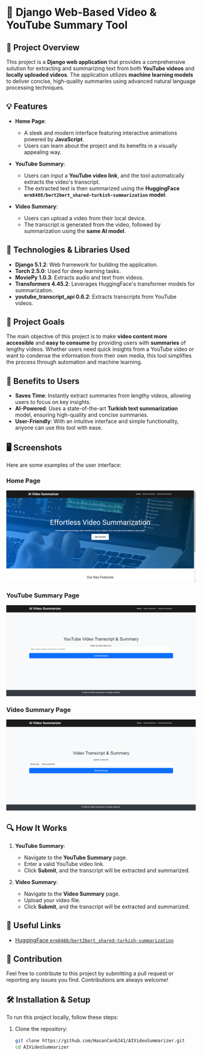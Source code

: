 # 📝 Django Web-Based Video & YouTube Summary Tool

## 🎯 Project Overview
This project is a **Django web application** that provides a comprehensive solution for extracting and summarizing text from both **YouTube videos** and **locally uploaded videos**. The application utilizes **machine learning models** to deliver concise, high-quality summaries using advanced natural language processing techniques.

## 💡 Features
- **Home Page**: 
   - A sleek and modern interface featuring interactive animations powered by **JavaScript**.
   - Users can learn about the project and its benefits in a visually appealing way.

- **YouTube Summary**:
   - Users can input a **YouTube video link**, and the tool automatically extracts the video's transcript.
   - The extracted text is then summarized using the **HuggingFace `mrm8488/bert2bert_shared-turkish-summarization` model**.

- **Video Summary**:
   - Users can upload a video from their local device.
   - The transcript is generated from the video, followed by summarization using the **same AI model**.

## 🔧 Technologies & Libraries Used
- **Django 5.1.2**: Web framework for building the application.
- **Torch 2.5.0**: Used for deep learning tasks.
- **MoviePy 1.0.3**: Extracts audio and text from videos.
- **Transformers 4.45.2**: Leverages HuggingFace's transformer models for summarization.
- **youtube_transcript_api 0.6.2**: Extracts transcripts from YouTube videos.

## 🚀 Project Goals
The main objective of this project is to make **video content more accessible** and **easy to consume** by providing users with **summaries** of lengthy videos. Whether users need quick insights from a YouTube video or want to condense the information from their own media, this tool simplifies the process through automation and machine learning.

## 💼 Benefits to Users
- **Saves Time**: Instantly extract summaries from lengthy videos, allowing users to focus on key insights.
- **AI-Powered**: Uses a state-of-the-art **Turkish text summarization** model, ensuring high-quality and concise summaries.
- **User-Friendly**: With an intuitive interface and simple functionality, anyone can use this tool with ease.

## 🖥️ Screenshots
Here are some examples of the user interface:

### Home Page
![Home Page](project-images/home-1.png)

### YouTube Summary Page
![YouTube Summary Page](project-images/youtube-summary.png)

### Video Summary Page
![Video Summary Page](project-images/video-summary.png)

## 🔍 How It Works
1. **YouTube Summary**:
   - Navigate to the **YouTube Summary** page.
   - Enter a valid YouTube video link.
   - Click **Submit**, and the transcript will be extracted and summarized.

2. **Video Summary**:
   - Navigate to the **Video Summary** page.
   - Upload your video file.
   - Click **Submit**, and the transcript will be extracted and summarized.


## 🔗 Useful Links
- [HuggingFace `mrm8488/bert2bert_shared-turkish-summarization`](https://huggingface.co/mrm8488/bert2bert_shared-turkish-summarization)

  
## 🙌 Contribution
Feel free to contribute to this project by submitting a pull request or reporting any issues you find. Contributions are always welcome!

## 🛠️ Installation & Setup
To run this project locally, follow these steps:

1. Clone the repository:
   ```bash
   git clone https://github.com/HasanCan6241/AIVideoSummarizer.git
   cd AIVideoSummarizer

